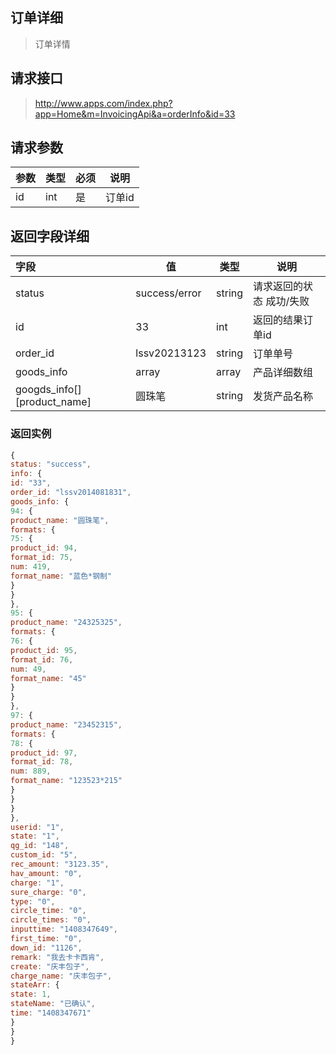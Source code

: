 ## 订单详细

> 订单详情 

## 请求接口

>  http://www.apps.com/index.php?app=Home&m=InvoicingApi&a=orderInfo&id=33

## 请求参数

|参数|类型|必须|说明|
|:---|---|---|---|
|id|int|是|订单id|

## 返回字段详细

|字段|值|类型|说明|
|:---|----|----|----|
|status|success/error|string|请求返回的状态 成功/失败|
|id|33|int|返回的结果订单id|
|order_id|lssv20213123|string|订单单号|
|goods_info|array|array|产品详细数组|
|googds_info[][product_name]|圆珠笔|string|发货产品名称|



### 返回实例

```  javascript
{
status: "success",
info: {
id: "33",
order_id: "lssv2014081831",
goods_info: {
94: {
product_name: "圆珠笔",
formats: {
75: {
product_id: 94,
format_id: 75,
num: 419,
format_name: "蓝色*钢制"
}
}
},
95: {
product_name: "24325325",
formats: {
76: {
product_id: 95,
format_id: 76,
num: 49,
format_name: "45"
}
}
},
97: {
product_name: "23452315",
formats: {
78: {
product_id: 97,
format_id: 78,
num: 889,
format_name: "123523*215"
}
}
}
},
userid: "1",
state: "1",
qg_id: "148",
custom_id: "5",
rec_amount: "3123.35",
hav_amount: "0",
charge: "1",
sure_charge: "0",
type: "0",
circle_time: "0",
circle_times: "0",
inputtime: "1408347649",
first_time: "0",
down_id: "1126",
remark: "我去卡卡西肯",
create: "庆丰包子",
charge_name: "庆丰包子",
stateArr: {
state: 1,
stateName: "已确认",
time: "1408347671"
}
}
}

